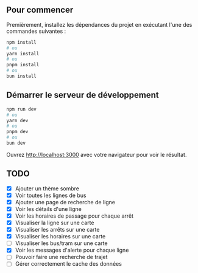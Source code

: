 ## Pour commencer

Premièrement, installez les dépendances du projet en exécutant l'une des commandes suivantes :

```bash
npm install
# ou
yarn install
# ou
pnpm install
# ou
bun install
```

## Démarrer le serveur de développement

```bash
npm run dev
# ou
yarn dev
# ou
pnpm dev
# ou
bun dev
```

Ouvrez [http://localhost:3000](http://localhost:3000) avec votre navigateur pour voir le résultat.

## TODO

- [X] Ajouter un thème sombre
- [X] Voir toutes les lignes de bus
- [X] Ajouter une page de recherche de ligne
- [X] Voir les détails d'une ligne
- [X] Voir les horaires de passage pour chaque arrêt
- [X] Visualiser la ligne sur une carte
- [X] Visualiser les arrêts sur une carte
- [X] Visualiser les horaires sur une carte
- [ ] Visualiser les bus/tram sur une carte
- [X] Voir les messages d'alerte pour chaque ligne
- [ ] Pouvoir faire une recherche de trajet
- [ ] Gérer correctement le cache des données